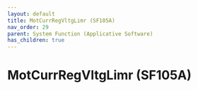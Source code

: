 ```yaml
---
layout: default
title: MotCurrRegVltgLimr (SF105A)
nav_order: 29
parent: System Function (Applicative Software)
has_children: true
---
```

# MotCurrRegVltgLimr (SF105A)
